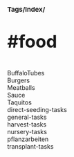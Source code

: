 # <p style='font-size: 15px;'>Tags/Index/</p>
# <p style='font-size: 40px;'>#food</p>

BuffaloTubes \
Burgers \
Meatballs \
Sauce \
Taquitos \
direct-seeding-tasks \
general-tasks \
harvest-tasks \
nursery-tasks \
pflanzarbeiten \
transplant-tasks
